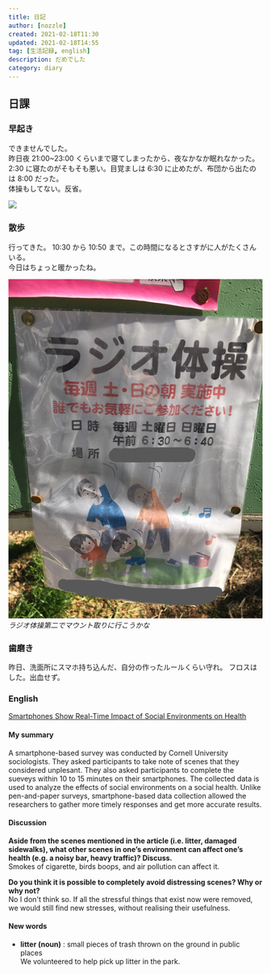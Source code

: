 ```yaml
---
title: 日記
author: [nozzle]
created: 2021-02-18T11:30
updated: 2021-02-18T14:55
tag: [生活記録, english]
description: だめでした
category: diary
---
```


## 日課

### 早起き

できませんでした。  
昨日夜 21:00~23:00 くらいまで寝てしまったから、夜なかなか眠れなかった。  
2:30 に寝たのがそもそも悪い。目覚ましは 6:30 に止めたが、布団から出たのは 8:00 だった。  
体操もしてない。反省。

![](./IMG_20210217_084704.JPG)

### 散歩

行ってきた。
10:30 から 10:50 まで。この時間になるとさすがに人がたくさんいる。  
今日はちょっと暖かったね。

![](./IMG_20210218_104341.png)
_ラジオ体操第二でマウント取りに行こうかな_

### 歯磨き

昨日、洗面所にスマホ持ち込んだ、自分の作ったルールくらい守れ。
フロスはした。出血せず。

### English

[Smartphones Show Real-Time Impact of Social Environments on Health](https://www.rarejob.com/dna/2021/02/18/smartphones-show-real-time-impact-of-social-environments-on-health)

#### My summary

A smartphone-based survey was conducted by Cornell University sociologists. They asked participants to take note of scenes that they considered unplesant. They also asked participants to complete the sueveys within 10 to 15 minutes on their smartphones. The collected data is used to analyze the effects of social environments on a social health.
Unlike pen-and-paper surveys, smartphone-based data collection allowed the researchers to gather more timely responses and get more accurate results.

#### Discussion

**Aside from the scenes mentioned in the article (i.e. litter, damaged sidewalks), what other scenes in one’s environment can affect one’s health (e.g. a noisy bar, heavy traffic)? Discuss.**  
Smokes of cigarette, birds boops, and air pollution can affect it.

**Do you think it is possible to completely avoid distressing scenes? Why or why not?**  
No I don't think so. If all the stressful things that exist now were removed, we would still find new stresses, without realising their usefulness.

#### New words

- **litter (noun)** : small pieces of trash thrown on the ground in public places  
  We volunteered to help pick up litter in the park.
